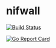 # nifwall

[![Build Status](https://travis-ci.org/tanishi/nifwall.svg?branch=master)](https://travis-ci.org/tanishi/nifwall)

[![Go Report Card](https://goreportcard.com/badge/github.com/tanishi/nifwall)](https://goreportcard.com/report/github.com/tanishi/nifwall)
